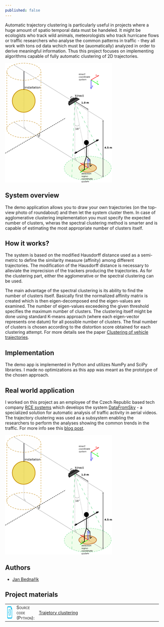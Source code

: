 ```yaml
---
published: false
---
```


<div class="post">

<p> Automatic trajectory clustering is particularly useful in projects where a huge amount of spatio temporal data must be handeled. It might be ecologists who track wild animals, meteorologists who track hurricane flows or traffic researchers who analyse the common patterns in traffic - they all work with tons od data wchich must be (auomatically) analyzed in order to derive meaningful information. Thus this project focuses on implementing algorithms capable of fully automatic clustering of 2D trajectories. </p>

<!--more-->

<div>
  <a href="/img/2015-04-15-hum_gest_rec/installation.png">
  <img class="post" src="/img/2015-04-15-hum_gest_rec/installation.png" alt="The sensor installation and the detection region" width="350" align="middle">
  </a>
</div>

<h2>System overview</h2>

<p>
The demo application allows you to draw your own trajectories (on the top-view photo of roundabout) and then let the system cluster them. In case of agglomerative clustering implementation you must specify the expected number of clusters, wheras the spectral clustering method is smarter and is capable of estimating the most appropriate number of clusters itself.
</p>

<h2>How it works?</h2>

<p>
The system is based on the modified Hausdorff distance used as a semi-metric to define the similarity measure (affinity) among different trajectories. The modification of the Hausdorff distance is necessary to alleviate the imprecision of the trackers producing the trajectories. As for the clustering part, either the agglomerative or the spectral clustering can be used. 

The main advantage of the spectral clustering is its ability to find the number of clusters itself. Basically first the normalized affinity matrix is created which is then eigen-decomposed end the eigen-values are examined. The number of eigen-values exceedeing the given threshold specifies the maximum number of clusters. The clustering itself might be done using standard K-means approach (where each eigen-vector represents one datum) for all possible number of clusters. The final number of clusters is chosen according to the distortion score obtained for each clustering attempt. For more details see the paper <a href="https://www.google.cz/url?sa=t&rct=j&q=&esrc=s&source=web&cd=1&cad=rja&uact=8&ved=0CCUQFjAAahUKEwjPmvixuYnJAhWJ0RQKHf1QBMQ&url=http%3A%2F%2Fieeexplore.ieee.org%2Fxpls%2Fabs_all.jsp%3Farnumber%3D5462900&usg=AFQjCNGDZf7nnVD_EuvviQTQOdHtLIeM3A&sig2=0_SachOr4f8vFdW8aF0JZg">Clustering of vehicle trajectories</a>.</p>

<h2>Implementation</h2>

The demo app is implemented in Python and utilizes NumPy and SciPy libraries. I made no optimizations as this app was meant as the prototype of the chosen approach.

<h2>Real world application</h2>

<p>I worked on this project as an employee of the Czech Republic based tech company <a href="http://www.rcesystems.cz/">RCE systems</a> which develops the system <a href="http://datafromsky.com/">DataFromSky</a> - a specialized solution for automatic analysis of traffic activity in aerial videos. The trajectory clustering was used as a subsystem enabling the researchers to perform the analyses showing the common trends in the traffic. For more info see this <a href="http://datafromsky.com/news/new-functionality-flow-visualization/">blog post</a>.</p>

<div>
  <a href="/img/2015-04-15-hum_gest_rec/installation.png">
  <img class="post" src="/img/2015-04-15-hum_gest_rec/installation.png" alt="The sensor installation and the detection region" width="350" align="middle">
  </a>
</div>

<h2>Authors</h2>
<ul>
<li><a href="mailto:jan.bednarik@hotmail.cz">Jan Bednařík</a></li>
</ul>

<h2>Project materials</h2>

<table>
  <col width="6%">
  <col width="12%">
  <tr>
    <td><img src="/img/source.png" alt="source code icon" width="40" height="40" align="middle"></td>
    <td><span style="font-variant: small-caps;">Source code (Python):</span></td>
    <td><a href="https://github.com/bednarikjan/TrajectoryClustering">Trajetory clustering</a></td>
  </tr>
</table>

</div>

